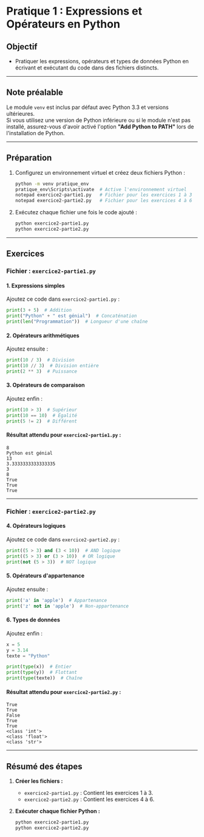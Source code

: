 # Pratique 1 : Expressions et Opérateurs en Python

## Objectif
- Pratiquer les expressions, opérateurs et types de données Python en écrivant et exécutant du code dans des fichiers distincts.

---

## Note préalable
Le module `venv` est inclus par défaut avec Python 3.3 et versions ultérieures.  
Si vous utilisez une version de Python inférieure ou si le module n'est pas installé, assurez-vous d'avoir activé l'option **"Add Python to PATH"** lors de l'installation de Python.

---

## Préparation
1. Configurez un environnement virtuel et créez deux fichiers Python :
   ```bash
   python -m venv pratique_env
   pratique_env\Scripts\activate  # Active l'environnement virtuel
   notepad exercice2-partie1.py   # Fichier pour les exercices 1 à 3
   notepad exercice2-partie2.py   # Fichier pour les exercices 4 à 6
   ```

2. Exécutez chaque fichier une fois le code ajouté :
   ```bash
   python exercice2-partie1.py
   python exercice2-partie2.py
   ```

---

## Exercices

### Fichier : `exercice2-partie1.py`

#### 1. Expressions simples
Ajoutez ce code dans `exercice2-partie1.py` :
```python
print(3 + 5)  # Addition
print("Python" + " est génial")  # Concaténation
print(len("Programmation"))  # Longueur d'une chaîne
```

#### 2. Opérateurs arithmétiques
Ajoutez ensuite :
```python
print(10 / 3)  # Division
print(10 // 3)  # Division entière
print(2 ** 3)  # Puissance
```

#### 3. Opérateurs de comparaison
Ajoutez enfin :
```python
print(10 > 3)  # Supérieur
print(10 == 10)  # Égalité
print(5 != 2)  # Différent
```

#### Résultat attendu pour `exercice2-partie1.py` :
```
8
Python est génial
13
3.3333333333333335
3
8
True
True
True
```

---

### Fichier : `exercice2-partie2.py`

#### 4. Opérateurs logiques
Ajoutez ce code dans `exercice2-partie2.py` :
```python
print((5 > 3) and (3 < 10))  # AND logique
print((5 > 3) or (3 > 10))  # OR logique
print(not (5 > 3))  # NOT logique
```

#### 5. Opérateurs d'appartenance
Ajoutez ensuite :
```python
print('a' in 'apple')  # Appartenance
print('z' not in 'apple')  # Non-appartenance
```

#### 6. Types de données
Ajoutez enfin :
```python
x = 5
y = 3.14
texte = "Python"

print(type(x))  # Entier
print(type(y))  # Flottant
print(type(texte))  # Chaîne
```

#### Résultat attendu pour `exercice2-partie2.py` :
```
True
True
False
True
True
<class 'int'>
<class 'float'>
<class 'str'>
```

---

## Résumé des étapes

1. **Créer les fichiers :**
   - `exercice2-partie1.py` : Contient les exercices 1 à 3.
   - `exercice2-partie2.py` : Contient les exercices 4 à 6.

2. **Exécuter chaque fichier Python :**
   ```bash
   python exercice2-partie1.py
   python exercice2-partie2.py
   ```
